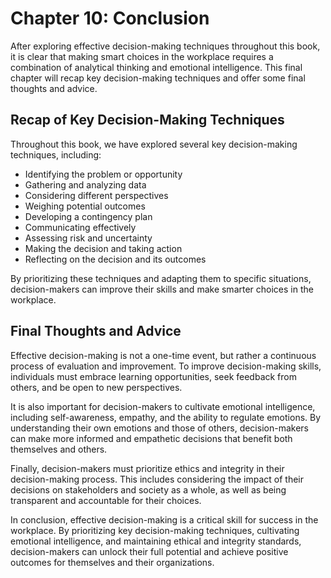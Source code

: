Chapter 10: Conclusion
======================

After exploring effective decision-making techniques throughout this book, it is clear that making smart choices in the workplace requires a combination of analytical thinking and emotional intelligence. This final chapter will recap key decision-making techniques and offer some final thoughts and advice.

Recap of Key Decision-Making Techniques
---------------------------------------

Throughout this book, we have explored several key decision-making techniques, including:

* Identifying the problem or opportunity
* Gathering and analyzing data
* Considering different perspectives
* Weighing potential outcomes
* Developing a contingency plan
* Communicating effectively
* Assessing risk and uncertainty
* Making the decision and taking action
* Reflecting on the decision and its outcomes

By prioritizing these techniques and adapting them to specific situations, decision-makers can improve their skills and make smarter choices in the workplace.

Final Thoughts and Advice
-------------------------

Effective decision-making is not a one-time event, but rather a continuous process of evaluation and improvement. To improve decision-making skills, individuals must embrace learning opportunities, seek feedback from others, and be open to new perspectives.

It is also important for decision-makers to cultivate emotional intelligence, including self-awareness, empathy, and the ability to regulate emotions. By understanding their own emotions and those of others, decision-makers can make more informed and empathetic decisions that benefit both themselves and others.

Finally, decision-makers must prioritize ethics and integrity in their decision-making process. This includes considering the impact of their decisions on stakeholders and society as a whole, as well as being transparent and accountable for their choices.

In conclusion, effective decision-making is a critical skill for success in the workplace. By prioritizing key decision-making techniques, cultivating emotional intelligence, and maintaining ethical and integrity standards, decision-makers can unlock their full potential and achieve positive outcomes for themselves and their organizations.
